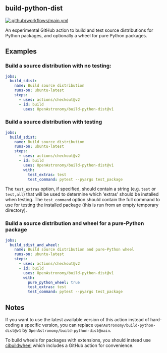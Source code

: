 ## build-python-dist

[![.github/workflows/main.yml](https://github.com/OpenAstronomy/build-python-dist/actions/workflows/test_action.yml/badge.svg)](https://github.com/OpenAstronomy/build-python-dist/actions/workflows/test_action.yml)

An experimental GitHub action to build and test source distributions for
Python packages, and optionally a wheel for pure Python packages.

## Examples

### Build a source distribution with no testing:

```yaml
jobs:
  build_sdist:
    name: Build source distribution
    runs-on: ubuntu-latest
    steps:
      - uses: actions/checkout@v2
      - id: build
        uses: OpenAstronomy/build-python-dist@v1
```

### Build a source distribution with testing

```yaml
jobs:
  build_sdist:
    name: Build source distribution
    runs-on: ubuntu-latest
    steps:
      - uses: actions/checkout@v2
      - id: build
        uses: OpenAstronomy/build-python-dist@v1
        with:
          test_extras: test
          test_command: pytest --pyargs test_package
```

The ``test_extras`` option, if specified, should contain a string (e.g. ``test`` or ``test,all``) that will be used to determine which 'extras' should be installed when testing. The ``test_command`` option should contain the full command to use for testing the installed package (this is run from an empty temporary directory).

### Build a source distribution and wheel for a pure-Python package

```yaml
jobs:
  build_sdist_and_wheel:
    name: Build source distribution and pure-Python wheel
    runs-on: ubuntu-latest
    steps:
      - uses: actions/checkout@v2
      - id: build
        uses: OpenAstronomy/build-python-dist@v1
        with:
          pure_python_wheel: true
          test_extras: test
          test_command: pytest --pyargs test_package
```

## Notes

If you want to use the latest available version of this action instead
of hard-coding a specific version, you can replace
``OpenAstronomy/build-python-dist@v1`` by ``OpenAstronomy/build-python-dist@main``.

To build wheels for packages with extensions, you should instead use
[cibuildwheel](https://github.com/pypa/cibuildwheel) which includes
a GitHub action for convenience.
